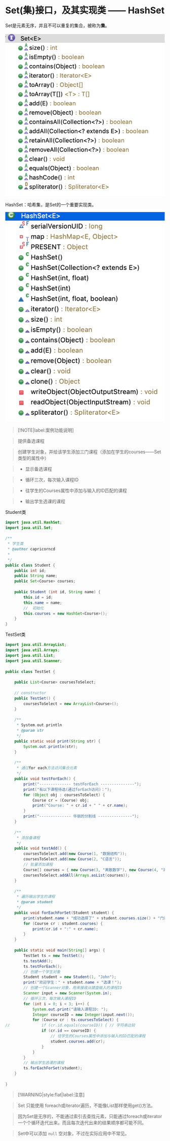 # Set(集)接口，及其实现类 —— HashSet

Set是元素无序，并且不可以重复的集合，被称为**集**。

![](img/set-methods.png)

HashSet：哈希集，是Set的一个重要实现类。

![](img/hash-set-methods.png)

> [!NOTE|label:案例功能说明]

> 提供备选课程

> 创建学生对象，并给该学生添加三门课程（添加在学生的courses——Set类型的属性中）

> * 显示备选课程

> * 循环三次，每次输入课程ID

> * 往学生的Courses属性中添加与输入的ID匹配的课程

> * 输出学生选课的课程

Student类

```java
import java.util.HashSet;
import java.util.Set;

/**
 * 学生类
 * @author capricorncd
 *
 */
public class Student {
	public int id;
	public String name;
	public Set<Course> courses;

	public Student (int id, String name) {
		this.id = id;
		this.name = name;
		//  初始化
		this.courses = new HashSet<Course>();
	}
}

```

TestSet类

```java
import java.util.ArrayList;
import java.util.Arrays;
import java.util.List;
import java.util.Scanner;

public class TestSet {

	public List<Course> coursesToSelect;

	// constructor
	public TestSet() {
		coursesToSelect = new ArrayList<Course>();
	}

	/**
	 * System.out.println
	 * @param str
	 */
	public static void print(String str) {
		System.out.println(str);
	}

	/**
	 * 通过for each方法访问集合元素
	 */
	public void testForEach() {
		print("-------------- testForEach ---------------");
		print("有以下课程待选(通过forEach访问)：");
		for (Object obj : coursesToSelect) {
			Course cr = (Course) obj;
			print("Course: " + cr.id + " " + cr.name);
		}
		print("-------------- 华丽的分割线 ---------------");
	}

	/**
	 * 添加备课程
	 */
	public void testAdd() {
		coursesToSelect.add(new Course(1, "数据结构"));
		coursesToSelect.add(new Course(2, "C语言"));
		// 批量添加课程
		Course[] courses = { new Course(3, "离散数学"), new Course(4, "汇编语言"), new Course(5, "高等数学"), new Course(6, "GoLang") };
		coursesToSelect.addAll(Arrays.asList(courses));
	}

	/**
	 * 遍历输出学生的课程
	 * @param student
	 */
	public void forEachForSet(Student student) {
		print(student.name + "成功选择了" + student.courses.size() + "门课程！");
		for (Course cr : student.courses) {
			print(cr.id + ":" + cr.name);
		}
	}

	public static void main(String[] args) {
		TestSet ts = new TestSet();
		ts.testAdd();
		ts.testForEach();
		// 创建一个学生对象
		Student student = new Student(1, "John");
		print("欢迎学生：" + student.name + "选课！");
		// 创建一个Scanner对象，用来接收从键盘输入的课程ID
		Scanner input = new Scanner(System.in);
		// 循环三次，每次输入课程ID
		for (int i = 0; i < 3; i++) {
			System.out.print("请输入课程ID: ");
			Integer courseID = new Integer(input.next());
			for (Course cr : ts.coursesToSelect) {
//				if (cr.id.equals(courseID)) { // 字符串比较
				if (cr.id == courseID) {
					// 往学生的Courses属性中添加与输入的ID匹配的课程
					student.courses.add(cr);
				}
			}
		}
		// 输出学生选课的课程
		ts.forEachForSet(student);
	}

}
```

> [!WARNING|style:flat|label:注意]

> Set 只能使用 foreach或iterator遍历，不能像List那样使用get()方法。

> 因为Set是无序的，不能通过索引去查找元素，只能通过foreach或iterator一个个循环迭代出来。而且每次迭代出来的结果顺序都可能不同。

> Set中可以添加 `null` 空对象，不过在实际应用中不常见。
